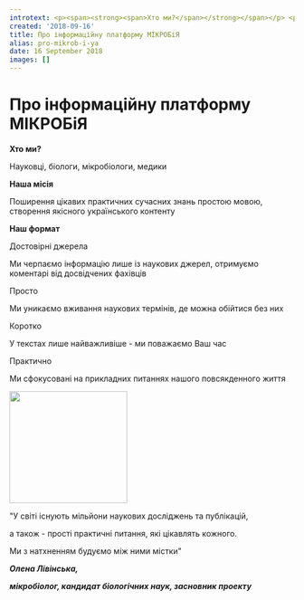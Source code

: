 ```yaml
---
introtext: <p><span><strong><span>Хто ми?</span></strong></span></p> <p><span>Науковці, біологи, мікробіологи, медики</span></p> <p> </p> <p><span><strong><span>Наша місія</span></strong></span></p> <p><span>Поширення цікавих практичних сучасних знань простою мовою, створення якісного українського контенту</span></p> <p> </p> <p><span><strong><span>Наш формат</span></strong></span></p> <p><span><span>Достовірні джерела </span></span></p> <p><span>Ми черпаємо інформацію лише із наукових джерел, отримуємо коментарі від досвідчених фахівців</span></p> <p><span><span>Просто</span></span></p> <p><span>Ми уникаємо вживання наукових термінів, де можна обійтися без них</span></p> <p><span><span>Коротко</span></span></p> <p><span>У текстах лише найважливіше - ми поважаємо Ваш час</span></p> <p><span><span>Практично</span></span></p> <p><span>Ми сфокусовані на прикладних питаннях нашого повсякденного життя</span></p> <p> </p> <p> </p> <p><img src="images/Livinska-pro-microbiya.jpg" width="208" height="198"></p> <p> </p> <p><span>"У світі існують мільйони наукових досліджень та публікацій,</span></p> <p><span> а також - прості практичні питання, які цікавлять кожного.</span></p> <p><span> Ми з натхненням будуємо між ними містки"</span></p> <div> </div> <blockquote> </blockquote> <p><span><strong><em><span>Олена Лівінська, </span></em></strong></span></p> <p><span><strong><em><span>мікробіолог, кандидат біологічних наук, засновник проекту</span></em></strong></span></p> <p> </p> <p> </p> <div> <div> <div id=":mw"> <div> </div> </div> <div> </div> </div> </div>
created: '2018-09-16'
title: Про інформаційну платформу МІКРОБіЯ
alias: pro-mikrob-i-ya
date: 16 September 2018
images: []
---
```


# Про інформаційну платформу МІКРОБіЯ

<p><span><strong><span>Хто ми?</span></strong></span></p> <p><span>Науковці, біологи, мікробіологи, медики</span></p> <p> </p> <p><span><strong><span>Наша місія</span></strong></span></p> <p><span>Поширення цікавих практичних сучасних знань простою мовою, створення якісного українського контенту</span></p> <p> </p> <p><span><strong><span>Наш формат</span></strong></span></p> <p><span><span>Достовірні джерела </span></span></p> <p><span>Ми черпаємо інформацію лише із наукових джерел, отримуємо коментарі від досвідчених фахівців</span></p> <p><span><span>Просто</span></span></p> <p><span>Ми уникаємо вживання наукових термінів, де можна обійтися без них</span></p> <p><span><span>Коротко</span></span></p> <p><span>У текстах лише найважливіше - ми поважаємо Ваш час</span></p> <p><span><span>Практично</span></span></p> <p><span>Ми сфокусовані на прикладних питаннях нашого повсякденного життя</span></p> <p> </p> <p> </p> <p><img src="images/Livinska-pro-microbiya.jpg" width="208" height="198"></p> <p> </p> <p><span>"У світі існують мільйони наукових досліджень та публікацій,</span></p> <p><span> а також - прості практичні питання, які цікавлять кожного.</span></p> <p><span> Ми з натхненням будуємо між ними містки"</span></p> <p><span><strong><em><span>Олена Лівінська, </span></em></strong></span></p> <p><span><strong><em><span>мікробіолог, кандидат біологічних наук, засновник проекту</span></em></strong></span></p>
